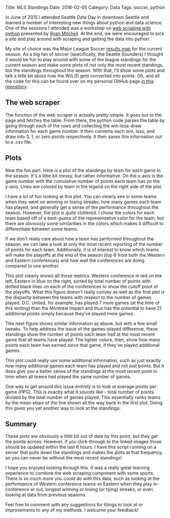 Title: MLS Standings
Date: 2016-02-05
Category: Data
Tags: soccer, python

In June of 2015 I attended Seattle Data Day in downtown Seattle and learned a number of interesting new things about python and data science. One of the sessions I attended was a workshop on <a href="http://shop.oreilly.com/product/0636920034391.do" target="_blank">web scraping with python</a> presented by <a href="http://www.pythonscraping.com/node/5" target="_blank">Ryan Mitchell</a>. At the end, we were encouraged to pick a site and play around with scraping and getting the data into python.

My site of choice was the Major League Soccer <a href="http://www.mlssoccer.com/results" target="_blank">results map</a> for the current season. As a big fan of soccer (specifically, the Seattle Sounders) I thought it would be fun to play around with some of the league standings for the current season and make some plots of not only the most recent standings, but the standings throughout the season. With that, I'll show some plots and talk a little bit about how the W/L/D gets converted into points. Oh, and all the code for this can be found over on my personal GitHub page <a href="https://github.com/jdstemmler/mls-standings" target="_blank">in this repository</a>.

## The web scraper

The function of the web scraper is actually pretty simple. It goes out to the page and fetches the table. From there, the python code parses the table by going through each of the rows and collecting the win-loss-draw information for each game number. It then converts each win, loss, and draw into 3, 1, or zero points respectively. It then saves this information out to a .csv file.

## Plots

Now the fun part. Here is a plot of the standings by team for each game in the season. It's a little bit messy, but rather informative. On the x-axis is the game number with the cumulative number of points each team has on the y-axis. Lines are colored by team in the legend on the right side of the plot.
<!-- [![MLS Point Standings][points]][points] -->
[points]: https://raw.githubusercontent.com/jdstemmler/mls-standings/master/example/standings_by_game.png "MLS Point Standings"

I have a lot of fun looking at this plot. You can clearly see in some teams when they went on winning or losing streaks, how many games each team has played, and generally get a sense of the performance throughout the season. However, the plot is quite cluttered. I chose the colors for each team based off of a best-guess of the representative color for the team, but there are obviously some similarities in the colors which makes it difficult to differentiate between some teams.

If we don't really care about how a team has performed throughout the season, we can take a look at only the most recent reporting of the number of points for each team. Additionally, it is of interest to know which teams will make the playoffs at the end of the season (top 6 from both the Western and Eastern conferences) and how well the conferences are doing compared to one another.

<!-- [![Current Point Standings][standings]][standings] -->
[standings]: https://raw.githubusercontent.com/jdstemmler/mls-standings/master/example/current_points_standings.png "Current Point Standings"

This plot clearly shows all those metrics. Western conference in red on the left, Eastern in blue on the right, sorted by total number of points with dotted black lines on each of the conferences to show the cutoff point of the playoffs. What this figure doesn't really convey as well as the first plot is the disparity between the teams with respect to the number of games played. D.C. United, for example, has played 7 more games (at the time of this writing) than the Montreal Impact and thus has the potential to have 21 additional points simply because they've played more games.

This next figure shows similar information as above, but with a few small tweaks. To help address the issue of the games-played difference, these standings show the number of points each team had at the most recent game that all teams have played. The lighter colors, then, show how many points each team has earned since that game, if they've played additional games.

<!-- [![Level Game Points Standings][level]][level] -->
[level]: https://raw.githubusercontent.com/jdstemmler/mls-standings/master/example/level_game_points_standings.png "Level Games"

This plot could really use some additional information, such as just exactly how many additional games each team has played and not just points. But it does give you a better sense of the standings at the most recent point in time when all teams had played the same number of games.

One way to get around this issue entirely is to look at average points per game (PPG). This is exactly what it sounds like - total number of points divided by the total number of games played. This essentially ranks teams by the mean <em>slope</em> of the line shown all the way back in the first plot. Doing this gives you yet another way to look at the standings:

<!-- [![Points per Game Standings][ppg]][ppg] -->
[ppg]: https://raw.githubusercontent.com/jdstemmler/mls-standings/master/example/ppg_standings.png "Points per Game"

## Summary

These plots are obviously a little bit out of date by this point, but they get the points across. However, if you click-through to the linked images those should be updated within the last 6 hours. I have this script running on a server that pulls down the standings and makes the plots at that frequency, so you can never be without the most recent standings!

I hope you enjoyed looking through this. It was a really great learning experience to combine the web scraping component with some sports. There is so much more you could do with this data, such as looking at the performance of Western conference teams vs Eastern when they play in-conference or out, longest winning or losing (or tying) streaks, or even looking at data from previous seasons.

Feel free to comment with any suggestions for things to look at or improvements to any of my methods. I welcome your feedback!
